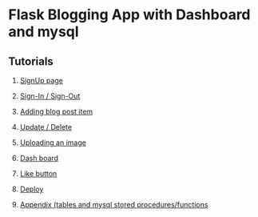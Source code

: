 Flask Blogging App with Dashboard and mysql
============================================

Tutorials
---------

1. [SignUp page](http://www.bogotobogo.com/python/Flask/Python_Flask_Blog_App_Tutorial_1.php)

2. [Sign-In / Sign-Out](http://www.bogotobogo.com/python/Flask/Python_Flask_Blog_App_Tutorial_2.php)

3. [Adding blog post item](http://www.bogotobogo.com/python/Flask/Python_Flask_Blog_App_Tutorial_3.php)

4. [Update / Delete](http://www.bogotobogo.com/python/Flask/Python_Flask_Blog_App_Tutorial_4.php)

5. [Uploading an image](http://www.bogotobogo.com/python/Flask/Python_Flask_Blog_App_Tutorial_5.php)

6. [Dash board](http://www.bogotobogo.com/python/Flask/Python_Flask_Blog_App_Tutorial_6.php)

7. [Like button](http://www.bogotobogo.com/python/Flask/Python_Flask_Blog_App_Tutorial_7.php)

8. [Deploy](http://www.bogotobogo.com/python/Flask/Python_Flask_Blog_App_Tutorial_8.php)

9. [Appendix (tables and mysql stored procedures/functions](http://www.bogotobogo.com/python/Flask/Python_Flask_Blog_App_Tutorial_Appendix.php)
